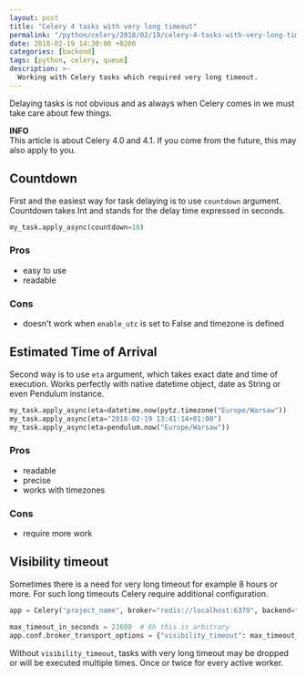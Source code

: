 ```yaml
---
layout: post
title: "Celery 4 tasks with very long timeout"
permalink: "/python/celery/2018/02/19/celery-4-tasks-with-very-long-timeout/"
date: 2018-02-19 14:30:00 +0200
categories: [backend]
tags: [python, celery, queue]
description: >-
  Working with Celery tasks which required very long timeout.
---
```


Delaying tasks is not obvious and as always when Celery comes in we must
take care about few things.

<div class="alert alert-info">
    <i class="fas fa-info-circle"></i> <strong>INFO</strong><br>
    This article is about Celery 4.0 and 4.1. If you come from the future,
    this may also apply to you.
</div>

## Countdown

First and the easiest way for task delaying is to use `countdown` argument.
Countdown takes Int and stands for the delay time expressed in seconds.

```python
my_task.apply_async(countdown=10)
```

### Pros

* easy to use
* readable

### Cons

* doesn't work when `enable_utc` is set to False and timezone is defined

## Estimated Time of Arrival

Second way is to use `eta` argument, which takes exact date and time of execution.
Works perfectly with native datetime object, date as String or even Pendulum instance.

```python
my_task.apply_async(eta=datetime.now(pytz.timezone("Europe/Warsaw"))
my_task.apply_async(eta="2018-02-19 13:41:14+01:00")
my_task.apply_async(eta=pendulum.now("Europe/Warsaw"))
```

### Pros

* readable
* precise
* works with timezones

### Cons

* require more work

## Visibility timeout

Sometimes there is a need for very long timeout for example 8 hours or more.
For such long timeouts Celery require additional configuration.

```python
app = Celery("project_name", broker="redis://localhost:6379", backend="redis://localhost:6379")

max_timeout_in_seconds = 21600  # 6h this is arbitrary
app.conf.broker_transport_options = {"visibility_timeout": max_timeout_in_seconds}
```

Without `visibility_timeout`, tasks with very long timeout may be dropped or will be executed multiple times.
Once or twice for every active worker.
